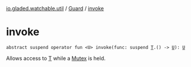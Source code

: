 [io.gladed.watchable.util](../index.md) / [Guard](index.md) / [invoke](./invoke.md)

# invoke

`abstract suspend operator fun <U> invoke(func: suspend `[`T`](index.md#T)`.() -> `[`U`](invoke.md#U)`): `[`U`](invoke.md#U)

Allows access to [T](index.md#T) while a [Mutex](#) is held.

